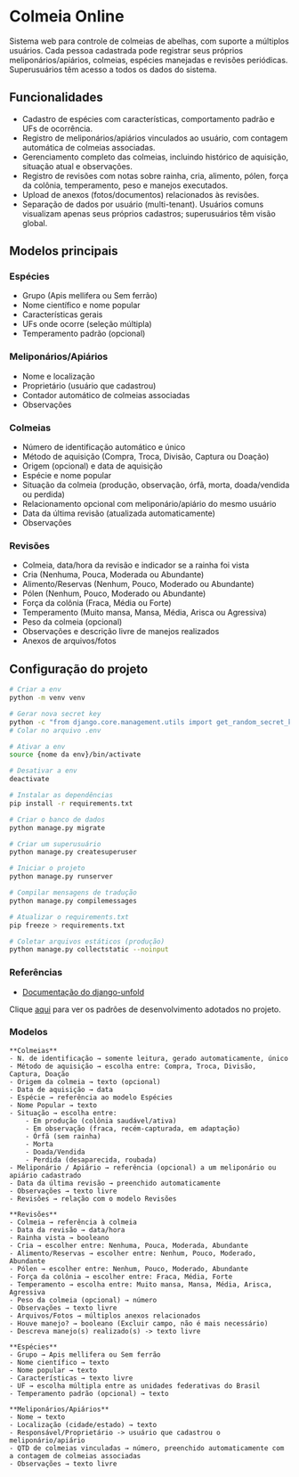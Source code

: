 # Colmeia Online

Sistema web para controle de colmeias de abelhas, com suporte a múltiplos usuários. Cada pessoa cadastrada pode registrar seus próprios meliponários/apiários, colmeias, espécies manejadas e revisões periódicas. Superusuários têm acesso a todos os dados do sistema.

## Funcionalidades

- Cadastro de espécies com características, comportamento padrão e UFs de ocorrência.
- Registro de meliponários/apiários vinculados ao usuário, com contagem automática de colmeias associadas.
- Gerenciamento completo das colmeias, incluindo histórico de aquisição, situação atual e observações.
- Registro de revisões com notas sobre rainha, cria, alimento, pólen, força da colônia, temperamento, peso e manejos executados.
- Upload de anexos (fotos/documentos) relacionados às revisões.
- Separação de dados por usuário (multi-tenant). Usuários comuns visualizam apenas seus próprios cadastros; superusuários têm visão global.

## Modelos principais

### Espécies
- Grupo (Apis mellifera ou Sem ferrão)
- Nome científico e nome popular
- Características gerais
- UFs onde ocorre (seleção múltipla)
- Temperamento padrão (opcional)

### Meliponários/Apiários
- Nome e localização
- Proprietário (usuário que cadastrou)
- Contador automático de colmeias associadas
- Observações

### Colmeias
- Número de identificação automático e único
- Método de aquisição (Compra, Troca, Divisão, Captura ou Doação)
- Origem (opcional) e data de aquisição
- Espécie e nome popular
- Situação da colmeia (produção, observação, órfã, morta, doada/vendida ou perdida)
- Relacionamento opcional com meliponário/apiário do mesmo usuário
- Data da última revisão (atualizada automaticamente)
- Observações

### Revisões
- Colmeia, data/hora da revisão e indicador se a rainha foi vista
- Cria (Nenhuma, Pouca, Moderada ou Abundante)
- Alimento/Reservas (Nenhum, Pouco, Moderado ou Abundante)
- Pólen (Nenhum, Pouco, Moderado ou Abundante)
- Força da colônia (Fraca, Média ou Forte)
- Temperamento (Muito mansa, Mansa, Média, Arisca ou Agressiva)
- Peso da colmeia (opcional)
- Observações e descrição livre de manejos realizados
- Anexos de arquivos/fotos

## Configuração do projeto

```bash
# Criar a env
python -m venv venv

# Gerar nova secret key
python -c "from django.core.management.utils import get_random_secret_key; print(get_random_secret_key())"
# Colar no arquivo .env

# Ativar a env
source {nome da env}/bin/activate

# Desativar a env
deactivate

# Instalar as dependências
pip install -r requirements.txt

# Criar o banco de dados
python manage.py migrate

# Criar um superusuário
python manage.py createsuperuser

# Iniciar o projeto
python manage.py runserver

# Compilar mensagens de tradução
python manage.py compilemessages

# Atualizar o requirements.txt
pip freeze > requirements.txt

# Coletar arquivos estáticos (produção)
python manage.py collectstatic --noinput
```

### Referências
- [Documentação do django-unfold](https://github.com/unfoldadmin/django-unfold)

Clique [aqui](docs/padroes.md) para ver os padrões de desenvolvimento adotados no projeto.

### Modelos

    **Colmeias**
    - N. de identificação → somente leitura, gerado automaticamente, único
    - Método de aquisição → escolha entre: Compra, Troca, Divisão, Captura, Doação
    - Origem da colmeia → texto (opcional)
    - Data de aquisição → data
    - Espécie → referência ao modelo Espécies
    - Nome Popular → texto
    - Situação → escolha entre:
        - Em produção (colônia saudável/ativa)
        - Em observação (fraca, recém-capturada, em adaptação)
        - Órfã (sem rainha)
        - Morta
        - Doada/Vendida
        - Perdida (desaparecida, roubada)
    - Meliponário / Apiário → referência (opcional) a um meliponário ou apiário cadastrado
    - Data da última revisão → preenchido automaticamente
    - Observações → texto livre
    - Revisões → relação com o modelo Revisões

    **Revisões**
    - Colmeia → referência à colmeia
    - Data da revisão → data/hora
    - Rainha vista → booleano
    - Cria → escolher entre: Nenhuma, Pouca, Moderada, Abundante
    - Alimento/Reservas → escolher entre: Nenhum, Pouco, Moderado, Abundante
    - Pólen → escolher entre: Nenhum, Pouco, Moderado, Abundante
    - Força da colônia → escolher entre: Fraca, Média, Forte
    - Temperamento → escolha entre: Muito mansa, Mansa, Média, Arisca, Agressiva
    - Peso da colmeia (opcional) → número
    - Observações → texto livre
    - Arquivos/Fotos → múltiplos anexos relacionados
    - Houve manejo? → booleano (Excluir campo, não é mais necessário)
    - Descreva manejo(s) realizado(s) -> texto livre

    **Espécies**
    - Grupo → Apis mellifera ou Sem ferrão
    - Nome científico → texto
    - Nome popular → texto
    - Características → texto livre
    - UF → escolha múltipla entre as unidades federativas do Brasil
    - Temperamento padrão (opcional) → texto

    **Meliponários/Apiários**
    - Nome → texto
    - Localização (cidade/estado) → texto
    - Responsável/Proprietário -> usuário que cadastrou o meliponário/apiário
    - QTD de colmeias vinculadas → número, preenchido automaticamente com a contagem de colmeias associadas
    - Observações → texto livre
